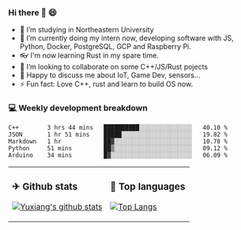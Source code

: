 ### Hi there 👋 😄

- 🔭 I’m studying in Northeastern University
- 🌱 I’m currently doing my intern now, developing software with JS, Python, Docker, PostgreSQL, GCP and Raspberry Pi.
- 👓 I'm now learning Rust in my spare time.
- 👯 I’m looking to collaborate on some C++/JS/Rust pojects
- 💬 Happy to discuss me about IoT, Game Dev, sensors...
- ⚡ Fun fact: Love C++, rust and learn to build OS now.



<table>
<tr>
<td valign="top" width="54%">

### ✈ Github stats

[![Yuxiang's github stats](https://github-readme-stats.vercel.app/api?username=Taowyoo&show_icons=true&line_height=21&show_icons=true&theme=tokyonight)](https://github.com/anuraghazra/github-readme-stats)

</td>

<td valign="top" width="46%">

### 📕 Top languages

[![Top Langs](https://github-readme-stats.vercel.app/api/top-langs/?username=Taowyoo&show_icons=true&layout=compact&theme=vue)](https://github.com/anuraghazra/github-readme-stats)

</td>
</tr>

### 💻 Weekly development breakdown

<!--START_SECTION:waka-->
```text
C++        3 hrs 44 mins   ██████████░░░░░░░░░░░░░░░   40.10 % 
JSON       1 hr 51 mins    █████░░░░░░░░░░░░░░░░░░░░   19.82 % 
Markdown   1 hr            ██▓░░░░░░░░░░░░░░░░░░░░░░   10.78 % 
Python     51 mins         ██▒░░░░░░░░░░░░░░░░░░░░░░   09.12 % 
Arduino    34 mins         █▓░░░░░░░░░░░░░░░░░░░░░░░   06.09 % 
```
<!--END_SECTION:waka-->
